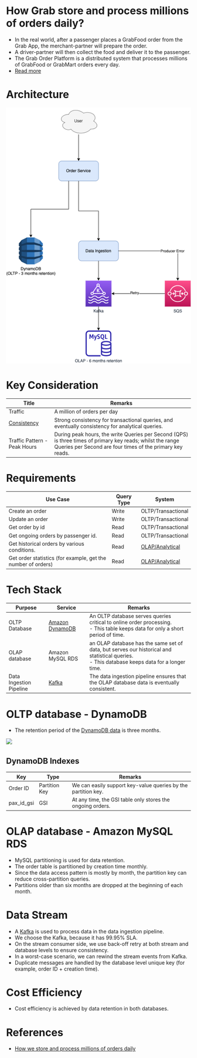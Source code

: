 # How Grab store and process millions of orders daily?
- In the real world, after a passenger places a GrabFood order from the Grab App, the merchant-partner will prepare the order. 
- A driver-partner will then collect the food and deliver it to the passenger.
- The Grab Order Platform is a distributed system that processes millions of GrabFood or GrabMart orders every day.
- [Read more](https://engineering.grab.com/how-we-store-millions-orders)

# Architecture

![](OrderProcessing.png)

# Key Consideration

| Title                                                                                | Remarks                                                                                                                                                                 |
|--------------------------------------------------------------------------------------|-------------------------------------------------------------------------------------------------------------------------------------------------------------------------|
| Traffic                                                                              | A million of orders per day                                                                                                                                             |
| [Consistency](../../../3_Databases/4_Consistency-Replication/Readme.md) | Strong consistency for transactional queries, and eventually consistency for analytical queries.                                                                        |
| Traffic Pattern - Peak Hours                                                         | During peak hours, the write Queries per Second (QPS) is three times of primary key reads; whilst the range Queries per Second are four times of the primary key reads. |

# Requirements

| Use Case                                                     | Query Type | System                                                                             |
|--------------------------------------------------------------|------------|------------------------------------------------------------------------------------|
| Create an order                                              | Write      | OLTP/Transactional                                                                 |
| Update an order                                              | Write      | OLTP/Transactional                                                                 |
| Get order by id                                              | Read       | OLTP/Transactional                                                                 |
| Get ongoing orders by passenger id.                          | Read       | OLTP/Transactional                                                                 |
| Get historical orders by various conditions.                 | Read       | [OLAP/Analytical](../../../6_BigData/DataStorage/DataWarehouses/Readme.md) |
| Get order statistics (for example, get the number of orders) | Read       | [OLAP/Analytical](../../../6_BigData/DataStorage/DataWarehouses/Readme.md) |

# Tech Stack

| Purpose                 | Service                                                                            | Remarks                                                                                                                                          |
|-------------------------|------------------------------------------------------------------------------------|--------------------------------------------------------------------------------------------------------------------------------------------------|
| OLTP Database           | [Amazon DynamoDB](../../../2_AWS/1_DatabaseServices/AmazonDynamoDB/Readme.md) | An OLTP database serves queries critical to online order processing. <br/>- This table keeps data for only a short period of time.               |
| OLAP database           | Amazon MySQL RDS                                                                   | an OLAP database has the same set of data, but serves our historical and statistical queries. <br/>- This database keeps data for a longer time. |
| Data Ingestion Pipeline | [Kafka](../../../4_MessageBrokersEDA/Kafka/Readme.md)                                    | The data ingestion pipeline ensures that the OLAP database data is eventually consistent.                                                        |

# OLTP database - DynamoDB
- The retention period of the [DynamoDB data](../../../2_AWS/1_DatabaseServices/AmazonDynamoDB/Readme.md) is three months.

![](https://engineering.grab.com/img/how-we-store-millions-orders/image2.png)

## DynamoDB Indexes

| Key        | Type          | Remarks                                                       |
|------------|---------------|---------------------------------------------------------------|
| Order ID   | Partition Key | We can easily support key-value queries by the partition key. |
| pax_id_gsi | GSI           | At any time, the GSI table only stores the ongoing orders.    |

# OLAP database - Amazon MySQL RDS
- MySQL partitioning is used for data retention.
- The order table is partitioned by creation time monthly. 
- Since the data access pattern is mostly by month, the partition key can reduce cross-partition queries. 
- Partitions older than six months are dropped at the beginning of each month.

# Data Stream
- A [Kafka](../../../4_MessageBrokersEDA/Kafka/Readme.md) is used to process data in the data ingestion pipeline. 
- We choose the Kafka, because it has 99.95% SLA.
- On the stream consumer side, we use back-off retry at both stream and database levels to ensure consistency. 
- In a worst-case scenario, we can rewind the stream events from Kafka.
- Duplicate messages are handled by the database level unique key (for example, order ID + creation time).

# Cost Efficiency
- Cost efficiency is achieved by data retention in both databases.

# References
- [How we store and process millions of orders daily](https://engineering.grab.com/how-we-store-millions-orders)

